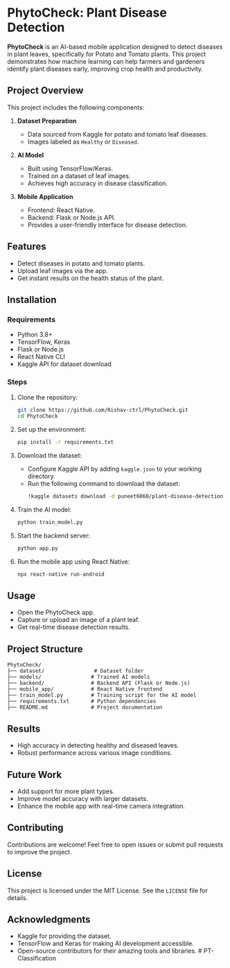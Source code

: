 # PhytoCheck: Plant Disease Detection

**PhytoCheck** is an AI-based mobile application designed to detect diseases in plant leaves, specifically for Potato and Tomato plants. This project demonstrates how machine learning can help farmers and gardeners identify plant diseases early, improving crop health and productivity.

## Project Overview

This project includes the following components:

1. **Dataset Preparation**
   - Data sourced from Kaggle for potato and tomato leaf diseases.
   - Images labeled as `Healthy` or `Diseased`.

2. **AI Model**
   - Built using TensorFlow/Keras.
   - Trained on a dataset of leaf images.
   - Achieves high accuracy in disease classification.

3. **Mobile Application**
   - Frontend: React Native.
   - Backend: Flask or Node.js API.
   - Provides a user-friendly interface for disease detection.

## Features

- Detect diseases in potato and tomato plants.
- Upload leaf images via the app.
- Get instant results on the health status of the plant.

## Installation

### Requirements

- Python 3.8+
- TensorFlow, Keras
- Flask or Node.js
- React Native CLI
- Kaggle API for dataset download

### Steps

1. Clone the repository:
   ```bash
   git clone https://github.com/Rishav-ctrl/PhytoCheck.git
   cd PhytoCheck
   ```

2. Set up the environment:
   ```bash
   pip install -r requirements.txt
   ```

3. Download the dataset:
   - Configure Kaggle API by adding `kaggle.json` to your working directory.
   - Run the following command to download the dataset:
     ```bash
     !kaggle datasets download -d puneet6060/plant-disease-detection
     ```

4. Train the AI model:
   ```bash
   python train_model.py
   ```

5. Start the backend server:
   ```bash
   python app.py
   ```

6. Run the mobile app using React Native:
   ```bash
   npx react-native run-android
   ```

## Usage

- Open the PhytoCheck app.
- Capture or upload an image of a plant leaf.
- Get real-time disease detection results.

## Project Structure

```
PhytoCheck/
├── dataset/                # Dataset folder
├── models/                # Trained AI models
├── backend/               # Backend API (Flask or Node.js)
├── mobile_app/            # React Native frontend
├── train_model.py         # Training script for the AI model
├── requirements.txt       # Python dependencies
├── README.md              # Project documentation
```

## Results

- High accuracy in detecting healthy and diseased leaves.
- Robust performance across various image conditions.

## Future Work

- Add support for more plant types.
- Improve model accuracy with larger datasets.
- Enhance the mobile app with real-time camera integration.

## Contributing

Contributions are welcome! Feel free to open issues or submit pull requests to improve the project.

## License

This project is licensed under the MIT License. See the `LICENSE` file for details.

## Acknowledgments

- Kaggle for providing the dataset.
- TensorFlow and Keras for making AI development accessible.
- Open-source contributors for their amazing tools and libraries.
#   P T - C l a s s i f i c a t i o n  
 